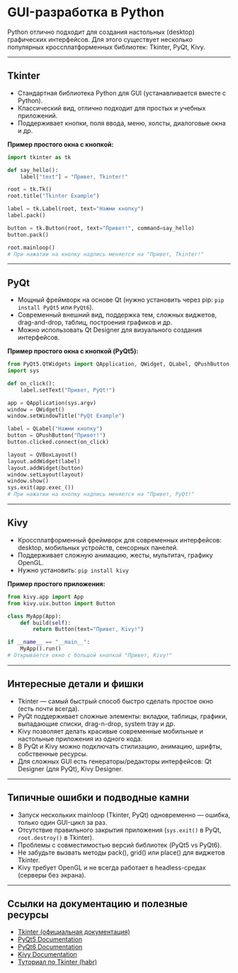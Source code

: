 # GUI-разработка в Python

Python отлично подходит для создания настольных (desktop) графических интерфейсов. Для этого существует несколько популярных кроссплатформенных библиотек: Tkinter, PyQt, Kivy.

---

## Tkinter

- Стандартная библиотека Python для GUI (устанавливается вместе с Python).
- Классический вид, отлично подходит для простых и учебных приложений.
- Поддерживает кнопки, поля ввода, меню, холсты, диалоговые окна и др.

**Пример простого окна с кнопкой:**

```python
import tkinter as tk

def say_hello():
    label["text"] = "Привет, Tkinter!"

root = tk.Tk()
root.title("Tkinter Example")

label = tk.Label(root, text="Нажми кнопку")
label.pack()

button = tk.Button(root, text="Привет!", command=say_hello)
button.pack()

root.mainloop()
# При нажатии на кнопку надпись меняется на "Привет, Tkinter!"
```

---

## PyQt

- Мощный фреймворк на основе Qt (нужно установить через pip: `pip install PyQt5` или `PyQt6`).
- Современный внешний вид, поддержка тем, сложных виджетов, drag-and-drop, таблиц, построения графиков и др.
- Можно использовать Qt Designer для визуального создания интерфейсов.

**Пример простого окна с кнопкой (PyQt5):**

```python
from PyQt5.QtWidgets import QApplication, QWidget, QLabel, QPushButton, QVBoxLayout
import sys

def on_click():
    label.setText("Привет, PyQt!")

app = QApplication(sys.argv)
window = QWidget()
window.setWindowTitle("PyQt Example")

label = QLabel("Нажми кнопку")
button = QPushButton("Привет!")
button.clicked.connect(on_click)

layout = QVBoxLayout()
layout.addWidget(label)
layout.addWidget(button)
window.setLayout(layout)
window.show()
sys.exit(app.exec_())
# При нажатии на кнопку надпись меняется на "Привет, PyQt!"
```

---

## Kivy

- Кроссплатформенный фреймворк для современных интерфейсов: desktop, мобильных устройств, сенсорных панелей.
- Поддерживает сложную анимацию, жесты, мультитач, графику OpenGL.
- Нужно установить: `pip install kivy`

**Пример простого приложения:**

```python
from kivy.app import App
from kivy.uix.button import Button

class MyApp(App):
    def build(self):
        return Button(text="Привет, Kivy!")

if __name__ == "__main__":
    MyApp().run()
# Открывается окно с большой кнопкой "Привет, Kivy!"
```

---

## Интересные детали и фишки

- Tkinter — самый быстрый способ быстро сделать простое окно (есть почти всегда).
- PyQt поддерживает сложные элементы: вкладки, таблицы, графики, выпадающие списки, drag-n-drop, system tray и др.
- Kivy позволяет делать красивые современные мобильные и настольные приложения из одного кода.
- В PyQt и Kivy можно подключать стилизацию, анимацию, шрифты, собственные ресурсы.
- Для сложных GUI есть генераторы/редакторы интерфейсов: Qt Designer (для PyQt), Kivy Designer.

---

## Типичные ошибки и подводные камни

- Запуск нескольких mainloop (Tkinter, PyQt) одновременно — ошибка, только один GUI-цикл за раз.
- Отсутствие правильного закрытия приложения (`sys.exit()` в PyQt, `root.destroy()` в Tkinter).
- Проблемы с совместимостью версий библиотек (PyQt5 vs PyQt6).
- Не забудьте вызвать методы pack(), grid() или place() для виджетов Tkinter.
- Kivy требует OpenGL и не всегда работает в headless-средах (серверы без экрана).

---

## Ссылки на документацию и полезные ресурсы

- [Tkinter (официальная документация)](https://docs.python.org/3/library/tkinter.html)
- [PyQt5 Documentation](https://www.riverbankcomputing.com/static/Docs/PyQt5/)
- [PyQt6 Documentation](https://www.riverbankcomputing.com/static/Docs/PyQt6/)
- [Kivy Documentation](https://kivy.org/doc/stable/)
- [Туториал по Tkinter (habr)](https://habr.com/ru/post/141411/)
